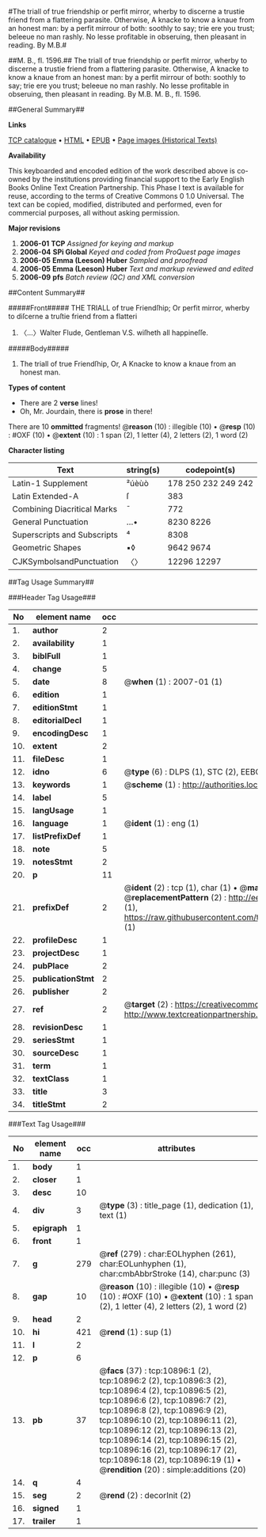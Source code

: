 #The triall of true friendship or perfit mirror, wherby to discerne a trustie friend from a flattering parasite. Otherwise, A knacke to know a knaue from an honest man: by a perfit mirrour of both: soothly to say; trie ere you trust; beleeue no man rashly. No lesse profitable in obseruing, then pleasant in reading. By M.B.#

##M. B., fl. 1596.##
The triall of true friendship or perfit mirror, wherby to discerne a trustie friend from a flattering parasite. Otherwise, A knacke to know a knaue from an honest man: by a perfit mirrour of both: soothly to say; trie ere you trust; beleeue no man rashly. No lesse profitable in obseruing, then pleasant in reading. By M.B.
M. B., fl. 1596.

##General Summary##

**Links**

[TCP catalogue](http://www.ota.ox.ac.uk/tcp/)  • 
[HTML](http://tei.it.ox.ac.uk/tcp/Texts-HTML/free/A00/A00401.html)  • 
[EPUB](http://tei.it.ox.ac.uk/tcp/Texts-EPUB/free/A00/A00401.epub) • 
[Page images (Historical Texts)](https://data.historicaltexts.jisc.ac.uk/view?pubId=eebo-99845963e&pageId=eebo-99845963e-10896-1)

**Availability**

This keyboarded and encoded edition of the
	       work described above is co-owned by the institutions
	       providing financial support to the Early English Books
	       Online Text Creation Partnership. This Phase I text is
	       available for reuse, according to the terms of Creative
	       Commons 0 1.0 Universal. The text can be copied,
	       modified, distributed and performed, even for
	       commercial purposes, all without asking permission.

**Major revisions**

1. __2006-01__ __TCP__ *Assigned for keying and markup*
1. __2006-04__ __SPi Global__ *Keyed and coded from ProQuest page images*
1. __2006-05__ __Emma (Leeson) Huber__ *Sampled and proofread*
1. __2006-05__ __Emma (Leeson) Huber__ *Text and markup reviewed and edited*
1. __2006-09__ __pfs__ *Batch review (QC) and XML conversion*

##Content Summary##

#####Front#####
THE TRIALL of true Friendſhip; Or perfit mirror, wherby to diſcerne a truſtie friend from a flatteri
1. 〈…〉Walter Flude, Gentleman V.S. wiſheth all happineſſe.

#####Body#####

1. The triall of true Friendſhip, Or, A Knacke to know a knaue from an honest man.

**Types of content**

  * There are 2 **verse** lines!
  * Oh, Mr. Jourdain, there is **prose** in there!

There are 10 **ommitted** fragments! 
 @__reason__ (10) : illegible (10)  •  @__resp__ (10) : #OXF (10)  •  @__extent__ (10) : 1 span (2), 1 letter (4), 2 letters (2), 1 word (2)

**Character listing**


|Text|string(s)|codepoint(s)|
|---|---|---|
|Latin-1 Supplement|²úèùò|178 250 232 249 242|
|Latin Extended-A|ſ|383|
|Combining             Diacritical Marks|̄|772|
|General Punctuation|…•|8230 8226|
|Superscripts             and Subscripts|⁴|8308|
|Geometric Shapes|▪◊|9642 9674|
|CJKSymbolsandPunctuation|〈〉|12296 12297|

##Tag Usage Summary##

###Header Tag Usage###

|No|element name|occ|attributes|
|---|---|---|---|
|1.|__author__|2||
|2.|__availability__|1||
|3.|__biblFull__|1||
|4.|__change__|5||
|5.|__date__|8| @__when__ (1) : 2007-01 (1)|
|6.|__edition__|1||
|7.|__editionStmt__|1||
|8.|__editorialDecl__|1||
|9.|__encodingDesc__|1||
|10.|__extent__|2||
|11.|__fileDesc__|1||
|12.|__idno__|6| @__type__ (6) : DLPS (1), STC (2), EEBO-CITATION (1), PROQUEST (1), VID (1)|
|13.|__keywords__|1| @__scheme__ (1) : http://authorities.loc.gov/ (1)|
|14.|__label__|5||
|15.|__langUsage__|1||
|16.|__language__|1| @__ident__ (1) : eng (1)|
|17.|__listPrefixDef__|1||
|18.|__note__|5||
|19.|__notesStmt__|2||
|20.|__p__|11||
|21.|__prefixDef__|2| @__ident__ (2) : tcp (1), char (1)  •  @__matchPattern__ (2) : ([0-9\-]+):([0-9IVX]+) (1), (.+) (1)  •  @__replacementPattern__ (2) : http://eebo.chadwyck.com/downloadtiff?vid=$1&page=$2 (1), https://raw.githubusercontent.com/textcreationpartnership/Texts/master/tcpchars.xml#$1 (1)|
|22.|__profileDesc__|1||
|23.|__projectDesc__|1||
|24.|__pubPlace__|2||
|25.|__publicationStmt__|2||
|26.|__publisher__|2||
|27.|__ref__|2| @__target__ (2) : https://creativecommons.org/publicdomain/zero/1.0/ (1), http://www.textcreationpartnership.org/docs/. (1)|
|28.|__revisionDesc__|1||
|29.|__seriesStmt__|1||
|30.|__sourceDesc__|1||
|31.|__term__|1||
|32.|__textClass__|1||
|33.|__title__|3||
|34.|__titleStmt__|2||


###Text Tag Usage###

|No|element name|occ|attributes|
|---|---|---|---|
|1.|__body__|1||
|2.|__closer__|1||
|3.|__desc__|10||
|4.|__div__|3| @__type__ (3) : title_page (1), dedication (1), text (1)|
|5.|__epigraph__|1||
|6.|__front__|1||
|7.|__g__|279| @__ref__ (279) : char:EOLhyphen (261), char:EOLunhyphen (1), char:cmbAbbrStroke (14), char:punc (3)|
|8.|__gap__|10| @__reason__ (10) : illegible (10)  •  @__resp__ (10) : #OXF (10)  •  @__extent__ (10) : 1 span (2), 1 letter (4), 2 letters (2), 1 word (2)|
|9.|__head__|2||
|10.|__hi__|421| @__rend__ (1) : sup (1)|
|11.|__l__|2||
|12.|__p__|6||
|13.|__pb__|37| @__facs__ (37) : tcp:10896:1 (2), tcp:10896:2 (2), tcp:10896:3 (2), tcp:10896:4 (2), tcp:10896:5 (2), tcp:10896:6 (2), tcp:10896:7 (2), tcp:10896:8 (2), tcp:10896:9 (2), tcp:10896:10 (2), tcp:10896:11 (2), tcp:10896:12 (2), tcp:10896:13 (2), tcp:10896:14 (2), tcp:10896:15 (2), tcp:10896:16 (2), tcp:10896:17 (2), tcp:10896:18 (2), tcp:10896:19 (1)  •  @__rendition__ (20) : simple:additions (20)|
|14.|__q__|4||
|15.|__seg__|2| @__rend__ (2) : decorInit (2)|
|16.|__signed__|1||
|17.|__trailer__|1||
